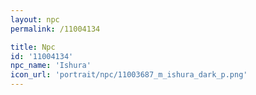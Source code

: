 ```yaml
---
layout: npc
permalink: /11004134

title: Npc
id: '11004134'
npc_name: 'Ishura'
icon_url: 'portrait/npc/11003687_m_ishura_dark_p.png'
---
```

